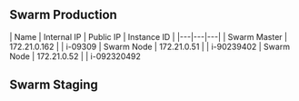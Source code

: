 ## Swarm Production

|  Name | Internal IP  | Public IP  | Instance ID |
|---|---|---|
| Swarm Master  | 172.21.0.162  |   | i-09309
| Swarm Node  |  172.21.0.51  |   | i-90239402
| Swarm Node  |  172.21.0.52 |   | i-092320492


## Swarm Staging


